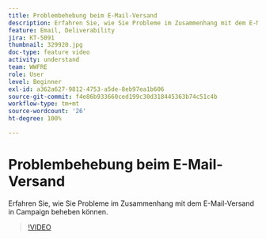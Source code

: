 ```yaml
---
title: Problembehebung beim E-Mail-Versand
description: Erfahren Sie, wie Sie Probleme im Zusammenhang mit dem E-Mail-Versand in Campaign beheben können.
feature: Email, Deliverability
jira: KT-5091
thumbnail: 329920.jpg
doc-type: feature video
activity: understand
team: WWFRE
role: User
level: Beginner
exl-id: a362a627-9812-4753-a5de-8eb97ea1b606
source-git-commit: f4e86b933660ced199c30d318445363b74c51c4b
workflow-type: tm+mt
source-wordcount: '26'
ht-degree: 100%

---
```


# Problembehebung beim E-Mail-Versand

Erfahren Sie, wie Sie Probleme im Zusammenhang mit dem E-Mail-Versand in Campaign beheben können.

>[!VIDEO](https://video.tv.adobe.com/v/329920?quality=12&learn=on)
